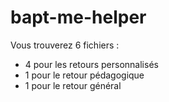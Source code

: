 # bapt-me-helper

Vous trouverez 6 fichiers :

- 4 pour les retours personnalisés
- 1 pour le retour pédagogique
- 1 pour le retour général
